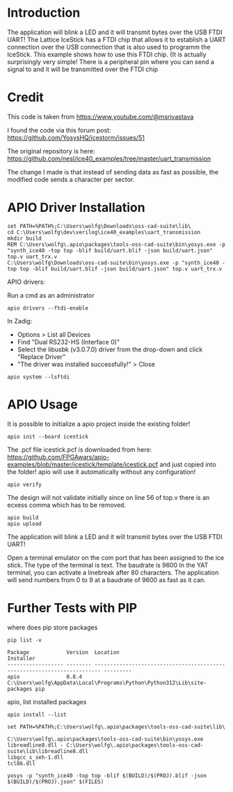 # Introduction

The application will blink a LED and it will transmit bytes over the USB FTDI UART!
The Lattice IceStick has a FTDI chip that allows it to establish a UART connection over the
USB connection that is also used to programm the IceStick.
This example shows how to use this FTDI chip. (It is actually surprisingly very simple! 
There is a peripheral pin where you can send a signal to and it will be transmitted over the FTDI chip

# Credit

This code is taken from https://www.youtube.com/@msrivastava

I found the code via this forum post: https://github.com/YosysHQ/icestorm/issues/51

The original repository is here: https://github.com/nesl/ice40_examples/tree/master/uart_transmission

The change I made is that instead of sending data as fast as possible,
the modified code sends a character per sector.

# APIO Driver Installation

```
set PATH=%PATH%;C:\Users\wolfg\Downloads\oss-cad-suite\lib\
cd C:\Users\wolfg\dev\verilog\ice40_examples\uart_transmission
mkdir build
REM C:\Users\wolfg\.apio\packages\tools-oss-cad-suite\bin\yosys.exe -p "synth_ice40 -top top -blif build/uart.blif -json build/uart.json" top.v uart_trx.v
C:\Users\wolfg\Downloads\oss-cad-suite\bin\yosys.exe -p "synth_ice40 -top top -blif build/uart.blif -json build/uart.json" top.v uart_trx.v
```

APIO drivers:

Run a cmd as an administrator
```
apio drivers --ftdi-enable
```

In Zadig: 
* Options > List all Devices
* Find "Dual RS232-HS (Interface 0)"
* Select the libusbk (v3.0.7.0) driver from the drop-down and click "Replace Driver"
* "The driver was installed successfully!" > Close
```
apio system --lsftdi
```

# APIO Usage

It is possible to initialize a apio project inside the existing folder!
```
apio init --board icestick
```
The .pcf file icestick.pcf is downloaded from here: https://github.com/FPGAwars/apio-examples/blob/master/icestick/template/icestick.pcf and just copied into the folder! apio will use it automatically without any configuration!
```
apio verify
```
The design will not validate initially since on line 56 of top.v there is an ecxess comma which has to be removed.
```
apio build
apio upload
```
The application will blink a LED and it will transmit bytes over the USB FTDI UART!

Open a terminal emulator on the com port that has been assigned to the ice stick.
The type of the terminal is text.
The baudrate is 9600
In the YAT terminal, you can activate a linebreak after 80 characters.
The application will send numbers from 0 to 9 at a baudrate of 9600 as fast as it can.

# Further Tests with PIP

where does pip store packages
```
pip list -v

Package            Version  Location                                                                 Installer
------------------ -------- ------------------------------------------------------------------------ ---------
apio               0.8.4    C:\Users\wolfg\AppData\Local\Programs\Python\Python312\Lib\site-packages pip
```

apio, list installed packages
```
apio install --list
```

```
set PATH=%PATH%;C:\Users\wolfg\.apio\packages\tools-oss-cad-suite\lib\

C:\Users\wolfg\.apio\packages\tools-oss-cad-suite\bin\yosys.exe
libreadline8.dll - C:\Users\wolfg\.apio\packages\tools-oss-cad-suite\lib\libreadline8.dll
libgcc_s_seh-1.dll
tcl86.dll
```

```
yosys -p "synth_ice40 -top top -blif $(BUILD)/$(PROJ).blif -json $(BUILD)/$(PROJ).json" $(FILES)
```